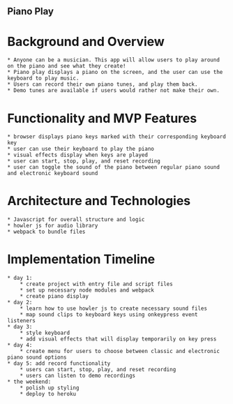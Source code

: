 ## Piano Play

# Background and Overview
    * Anyone can be a musician. This app will allow users to play around on the piano and see what they create!
    * Piano play displays a piano on the screen, and the user can use the keyboard to play music.
    * Users can record their own piano tunes, and play them back.
    * Demo tunes are available if users would rather not make their own.
# Functionality and MVP Features
    * browser displays piano keys marked with their corresponding keyboard key
    * user can use their keyboard to play the piano
    * visual effects display when keys are played
    * user can start, stop, play, and reset recording
    * user can toggle the sound of the piano between regular piano sound and electronic keyboard sound
# Architecture and Technologies
    * Javascript for overall structure and logic
    * howler js for audio library
    * webpack to bundle files
# Implementation Timeline
    * day 1:
        * create project with entry file and script files
        * set up necessary node modules and webpack
        * create piano display
    * day 2:
        * learn how to use howler js to create necessary sound files
        * map sound clips to keyboard keys using onkeypress event listeners
    * day 3:
        * style keyboard
        * add visual effects that will display temporarily on key press
    * day 4:
        * create menu for users to choose between classic and electronic piano sound options
    * day 5: add record functionality
        * users can start, stop, play, and reset recording
        * users can listen to demo recordings
    * the weekend:
        * polish up styling
        * deploy to heroku
